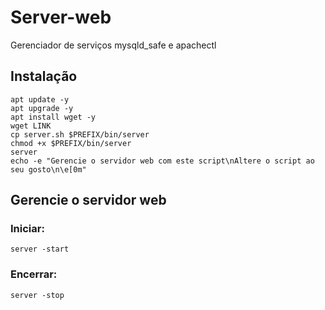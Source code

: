 # Server-web
Gerenciador de serviços mysqld_safe e apachectl

## Instalação
```
apt update -y
apt upgrade -y
apt install wget -y
wget LINK
cp server.sh $PREFIX/bin/server
chmod +x $PREFIX/bin/server
server
echo -e "Gerencie o servidor web com este script\nAltere o script ao seu gosto\n\e[0m"
```

## Gerencie o servidor web
### Iniciar:
```
server -start
```
### Encerrar:
```
server -stop
```
